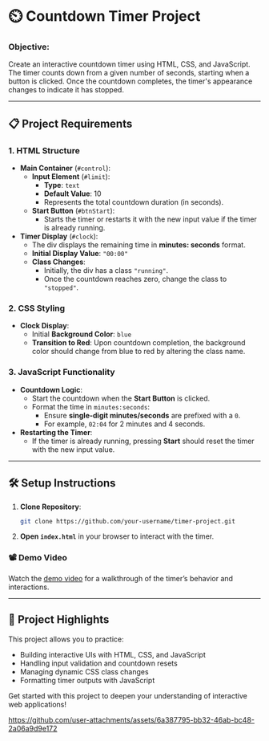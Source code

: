 # ⏲️ Countdown Timer Project

### Objective:
Create an interactive countdown timer using HTML, CSS, and JavaScript. The timer counts down from a given number of seconds, starting when a button is clicked. Once the countdown completes, the timer's appearance changes to indicate it has stopped.

---

## 📋 **Project Requirements**

### 1. **HTML Structure**
   - **Main Container** (`#control`):
      - **Input Element** (`#limit`): 
         - **Type**: `text`
         - **Default Value**: 10
         - Represents the total countdown duration (in seconds).
      - **Start Button** (`#btnStart`):
         - Starts the timer or restarts it with the new input value if the timer is already running.
   - **Timer Display** (`#clock`):
      - The div displays the remaining time in **minutes: seconds** format.
      - **Initial Display Value**: `"00:00"`
      - **Class Changes**: 
         - Initially, the div has a class `"running"`.
         - Once the countdown reaches zero, change the class to `"stopped"`.

### 2. **CSS Styling**
   - **Clock Display**:
      - Initial **Background Color**: `blue`
      - **Transition to Red**: Upon countdown completion, the background color should change from blue to red by altering the class name.

### 3. **JavaScript Functionality**
   - **Countdown Logic**:
      - Start the countdown when the **Start Button** is clicked.
      - Format the time in `minutes:seconds`:
         - Ensure **single-digit minutes/seconds** are prefixed with a `0`.
         - For example, `02:04` for 2 minutes and 4 seconds.
   - **Restarting the Timer**:
      - If the timer is already running, pressing **Start** should reset the timer with the new input value.

---

## 🛠 **Setup Instructions**

1. **Clone Repository**:
    ```bash
    git clone https://github.com/your-username/timer-project.git
    ```

2. **Open `index.html`** in your browser to interact with the timer.

### 📽 Demo Video
Watch the [demo video](https://demo-video-url...) for a walkthrough of the timer’s behavior and interactions.

---

## 🌟 **Project Highlights**
This project allows you to practice:
- Building interactive UIs with HTML, CSS, and JavaScript
- Handling input validation and countdown resets
- Managing dynamic CSS class changes
- Formatting timer outputs with JavaScript

Get started with this project to deepen your understanding of interactive web applications!


https://github.com/user-attachments/assets/6a387795-bb32-46ab-bc48-2a06a9d9e172

